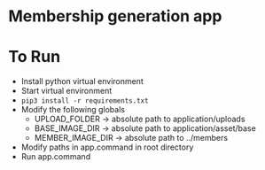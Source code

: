 # Membership generation app
# To Run 
- Install python virtual environment 
- Start virtual environment
- ```pip3 install -r requirements.txt```
- Modify the following globals 
    - UPLOAD_FOLDER -> absolute path to application/uploads
    - BASE_IMAGE_DIR -> absolute path to application/asset/base
    - MEMBER_IMAGE_DIR -> absolute path to ../members
- Modify paths in app.command in root directory
- Run app.command
